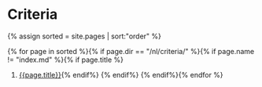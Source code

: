 # Criteria

{% assign sorted = site.pages | sort:"order" %}

{% for page in sorted %}{% if page.dir == "/nl/criteria/" %}{% if page.name != "index.md" %}{% if page.title %}
1. [{{page.title}}]({{site.baseurl}}{{page.url}}){% endif%}    {% endif%}  {% endif%}{% endfor %}
